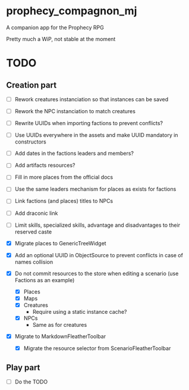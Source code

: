 # prophecy_compagnon_mj

A companion app for the Prophecy RPG

Pretty much a WiP, not stable at the moment

# TODO

## Creation part

- [ ] Rework creatures instanciation so that instances can be saved
- [ ] Rework the NPC instanciation to match creatures
- [ ] Rewrite UUIDs when importing factions to prevent conflicts?
- [ ] Use UUIDs everywhere in the assets and make UUID mandatory in constructors
- [ ] Add dates in the factions leaders and members?
- [ ] Add artifacts resources?
- [ ] Fill in more places from the official docs
- [ ] Use the same leaders mechanism for places as exists for factions
- [ ] Link factions (and places) titles to NPCs
- [ ] Add draconic link
- [ ] Limit skills, specialized skills, advantage and disadvantages to their reserved caste

- [x] Migrate places to GenericTreeWidget
- [x] Add an optional UUID in ObjectSource to prevent conflicts in case of names collision
- [x] Do not commit resources to the store when editing a scenario (use Factions as an example)
  - [x] Places
  - [x] Maps
  - [x] Creatures
    - Require using a static instance cache?
  - [x] NPCs
    - Same as for creatures
- [x] Migrate to MarkdownFleatherToolbar
  - [x] Migrate the resource selector from ScenarioFleatherToolbar

## Play part

- [ ] Do the TODO